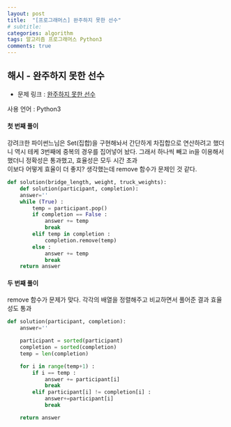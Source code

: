 ```yaml
---
layout: post
title:  "[프로그래머스] 완주하지 못한 선수"
# subtitle: 
categories: algorithm
tags: 알고리즘 프로그래머스 Python3
comments: true
---
```


## 해시 - 완주하지 못한 선수

* 문제 링크 : [완주하지 못한 선수](https://programmers.co.kr/learn/courses/30/lessons/42576)

사용 언어 : Python3

#### 첫 번째 풀이

강려크한 파이썬느님은 Set(집합)을 구현해놔서 간단하게 차집합으로 연산하려고 했더니 역시 테케 3번째에 중복의 경우를 집어넣어 놨다. 그래서 하나씩 빼고 in을 이용해서 했더니 정확성은 통과했고, 효율성은 모두 시간 초과  
이보다 어떻게 효율이 더 좋지? 생각했는데 remove 함수가 문제인 것 같다.

```python
def solution(bridge_length, weight, truck_weights):
    def solution(participant, completion):
    answer=''
    while (True) :
        temp = participant.pop()
        if completion == False :
            answer += temp
            break
        elif temp in completion :
            completion.remove(temp)
        else :
            answer += temp
            break
    return answer
```

#### 두 번째 풀이

remove 함수가 문제가 맞다. 각각의 배열을 정렬해주고 비교하면서 풀어준 결과 효율성도 통과

```python
def solution(participant, completion):
    answer=''

    participant = sorted(participant)
    completion = sorted(completion)
    temp = len(completion)

    for i in range(temp+1) :
        if i == temp :
            answer += participant[i]
            break
        elif participant[i] != completion[i] :
            answer+=participant[i]
            break

    return answer
```